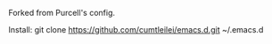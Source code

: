 Forked from Purcell's config.

Install:
git clone https://github.com/cumtleilei/emacs.d.git ~/.emacs.d
